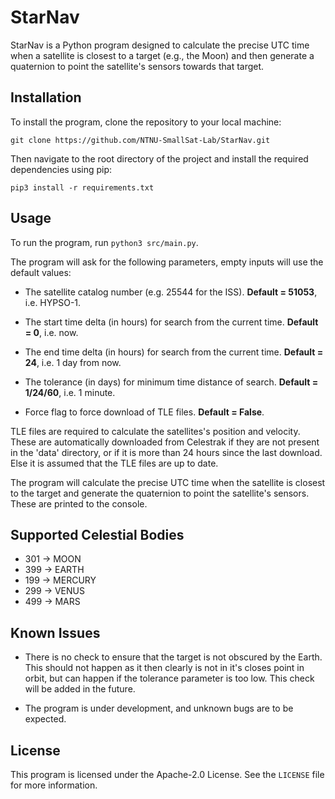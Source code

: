# StarNav

StarNav is a Python program designed to calculate the precise UTC time when a satellite is closest to a target (e.g., the Moon) and then generate a quaternion to point the satellite's sensors towards that target.

## Installation

To install the program, clone the repository to your local machine:

`git clone https://github.com/NTNU-SmallSat-Lab/StarNav.git`

Then navigate to the root directory of the project and install the required dependencies using pip:

`pip3 install -r requirements.txt`

## Usage

To run the program, run `python3 src/main.py`.

The program will ask for the following parameters, empty inputs will use the default values:

* The satellite catalog number (e.g. 25544 for the ISS). 
**Default = 51053**, i.e. HYPSO-1.

* The start time delta (in hours) for search from the current time. 
**Default = 0**, i.e. now.

* The end time delta (in hours) for search from the current time. 
**Default = 24**, i.e. 1 day from now.

* The tolerance (in days) for minimum time distance of search. 
**Default = 1/24/60**, i.e. 1 minute.

* Force flag to force download of TLE files. 
**Default = False**.

TLE files are required to calculate the satellites's position and velocity. These are automatically downloaded from Celestrak if they are not present in the 'data' directory, or if it is more than 24 hours since the last download. Else it is assumed that the TLE files are up to date.

The program will calculate the precise UTC time when the satellite is closest to the target and generate the quaternion to point the satellite's sensors. These are printed to the console.

## Supported Celestial Bodies
* 301 -> MOON
* 399 -> EARTH 
* 199 -> MERCURY
* 299 -> VENUS
* 499 -> MARS

## Known Issues

* There is no check to ensure that the target is not obscured by the Earth. This should not happen as it then clearly is not in it's closes point in orbit, but can happen if the tolerance parameter is too low. This check will be added in the future.

* The program is under development, and unknown bugs are to be expected.

## License

This program is licensed under the Apache-2.0 License. See the `LICENSE` file for more information.